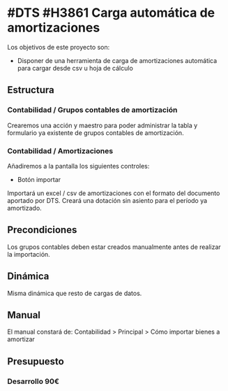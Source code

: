 # #DTS #H3861 Carga automática de amortizaciones
Los objetivos de este proyecto son:
+ Disponer de una herramienta de carga de amortizaciones automática para cargar desde csv u hoja de cálculo

## Estructura

### Contabilidad / Grupos contables de amortización
Crearemos una acción y maestro para poder administrar la tabla y formulario ya existente de grupos contables de amortización.


### Contabilidad / Amortizaciones
Añadiremos a la pantalla los siguientes controles:
+ Botón importar

Importará un excel / csv de amortizaciones con el formato del documento aportado por DTS.
Creará una dotación sin asiento para el período ya amortizado.

## Precondiciones
Los grupos contables deben estar creados manualmente antes de realizar la importación.

## Dinámica
Misma dinámica que resto de cargas de datos.

## Manual
El manual constará de:
Contabilidad > Principal > Cómo importar bienes a amortizar

## Presupuesto
### Desarrollo 90€
